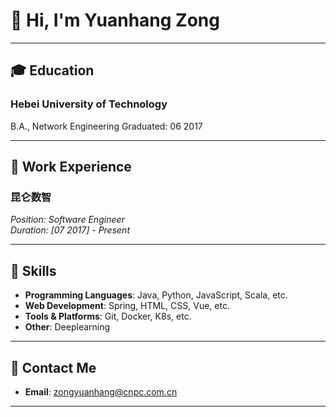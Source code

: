 # 👋 Hi, I'm Yuanhang Zong


---

## 🎓 Education

### Hebei University of Technology
B.A., Network Engineering
Graduated: 06 2017 

---

## 💼 Work Experience

### **昆仑数智**  
_Position: Software Engineer_  
_Duration: [07 2017] - Present_  

---

## 🔧 Skills

- **Programming Languages**: Java, Python, JavaScript, Scala, etc.
- **Web Development**: Spring, HTML, CSS, Vue, etc.
- **Tools & Platforms**: Git, Docker, K8s, etc.
- **Other**: Deeplearning
  
---

## 📧 Contact Me

- **Email**: [zongyuanhang@cnpc.com.cn](mailto:zongyuanhang@cnpc.com.cn)
---
